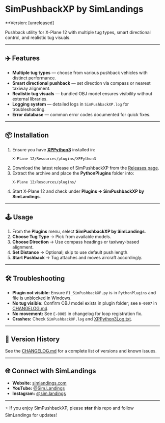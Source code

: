 # SimPushbackXP by SimLandings

**Version: [unreleased]

Pushback utility for X-Plane 12 with multiple tug types, smart directional control, and realistic tug visuals.

---

## ✈️ Features
- **Multiple tug types** — choose from various pushback vehicles with distinct performance.  
- **Smart directional pushback** — set direction via compass or nearest taxiway alignment.  
- **Realistic tug visuals** — bundled OBJ model ensures visibility without external libraries.  
- **Logging system** — detailed logs in `SimPushbackXP.log` for troubleshooting.  
- **Error database** — common error codes documented for quick fixes.  

---

## 📦 Installation
1. Ensure you have **[XPPython3](https://xppython3.readthedocs.io/en/latest/)** installed in:
   ```
   X-Plane 12/Resources/plugins/XPPython3
   ```
2. Download the latest release of SimPushbackXP from the [Releases page](../../releases).  
3. Extract the archive and place the **PythonPlugins** folder into:
   ```
   X-Plane 12/Resources/plugins/
   ```
4. Start X-Plane 12 and check under **Plugins → SimPushbackXP by SimLandings**.

---

## 🕹 Usage
1. From the **Plugins** menu, select **SimPushbackXP by SimLandings**.  
2. **Choose Tug Type** → Pick from available models.  
3. **Choose Direction** → Use compass headings or taxiway-based alignment.  
4. **Set Distance** → Optional; skip to use default push length.  
5. **Start Pushback** → Tug attaches and moves aircraft accordingly.  

---

## 🛠 Troubleshooting
- **Plugin not visible:** Ensure `PI_SimPushbackXP.py` is in `PythonPlugins` and file is unblocked in Windows.  
- **No tug visible:** Confirm OBJ model exists in plugin folder; see `E-0007` in [CHANGELOG.md](CHANGELOG.md).  
- **No movement:** See `E-0005` in changelog for loop registration fix.  
- **Crashes:** Check `SimPushbackXP.log` and [XPPython3Log.txt](XPPython3Log.txt).  

---

## 📜 Version History
See the [CHANGELOG.md](CHANGELOG.md) for a complete list of versions and known issues.

---

## 🌐 Connect with SimLandings
- **Website:** [simlandings.com](https://simlandings.com)  
- **YouTube:** [@Sim.Landings](https://www.youtube.com/@Sim.Landings)  
- **Instagram:** [@sim.landings](https://www.instagram.com/sim.landings/)  

---

⭐ If you enjoy SimPushbackXP, please **star** this repo and follow SimLandings for updates!
